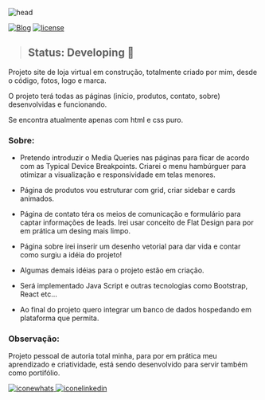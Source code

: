 ![head](https://user-images.githubusercontent.com/107652331/194654815-2f604f8e-fa4e-4f20-b1b7-1893852e08b1.jpg)

[![Blog](https://img.shields.io/website?label=P%C3%A1gina%20do%20projeto&style=for-the-badge&up_color=blue&up_message=clique%20aqui&url=https%3A%2F%2Fmbernieri.github.io%2Fprojectunderconstruction%2F)](https://mbernieri.github.io/projectunderconstruction/)
<a href="https://github.com/mbernieri/projectunderconstruction/blob/main/LICENSE" target="_blank"> 
  <img src="https://img.shields.io/github/license/mbernieri/projectunderconstruction" alt="license" /> </a>


> ## Status: Developing 👷

<p> Projeto site de loja virtual em construção, totalmente criado por mim, desde o código, fotos, logo e marca.

O projeto terá todas as páginas (início, produtos, contato, sobre) desenvolvidas e funcionando.

Se encontra atualmente apenas com html e css puro.
  

### Sobre:  

- Pretendo introduzir o Media Queries nas páginas para ficar de acordo com as Typical Device Breakpoints. Criarei o menu hambúrguer para otimizar a visualização e responsividade em telas menores.

- Página de produtos vou estruturar com grid, criar sidebar e cards animados.
  
- Página de contato téra os meios de comunicação e formulário para captar informações de leads. Irei usar conceito de Flat Design para por em prática um desing mais limpo.
  
- Página sobre irei inserir um desenho vetorial para dar vida e contar como surgiu a idéia do projeto!
  
- Algumas demais idéias para o projeto estão em criação.  

- Será implementado Java Script e outras tecnologias como Bootstrap, React etc...

- Ao final do projeto quero integrar um banco de dados hospedando em plataforma que permita.

### Observação: 
Projeto pessoal de autoria total minha, para por em prática meu aprendizado e criatividade, está sendo desenvolvido para servir também como portifólio. </p>

<a href="https://wa.me/5551991037123" target="_blank">
  <img src="https://img.shields.io/badge/WhatsApp-25D366?style=for-the-badge&logo=whatsapp&logoColor=white" alt="iconewhats" /> </a>
<a href="https://www.linkedin.com/in/matheusbelzarenobernieri/" target="_blank">
  <img src="https://img.shields.io/badge/LinkedIn-0077B5?style=for-the-badge&logo=linkedin&logoColor=white" alt="iconelinkedin" /> </a>  
  



